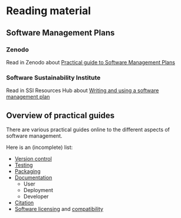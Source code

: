 # Reading material

## Software Management Plans

### Zenodo
Read in Zenodo about [Practical guide to Software Management Plans](https://zenodo.org/records/7589725)

### Software Sustainability Institute
Read in SSI Resources Hub about [Writing and using a software management plan](https://www.software.ac.uk/guide/writing-and-using-software-management-plan)

## Overview of practical guides
There are various practical guides online to the different aspects of software management.

Here is an (incomplete) list:

- [Version control](https://the-turing-way.netlify.app/reproducible-research/vcs.html)
- [Testing](https://the-turing-way.netlify.app/reproducible-research/testing/testing-guidance.html)
- [Packaging](https://the-turing-way.netlify.app/reproducible-research/renv/renv-package.html)
- [Documentation](https://guide.esciencecenter.nl/#/best_practices/documentation)
  - User
  - Deployment
  - Developer
- [Citation](https://the-turing-way.netlify.app/communication/citable/citable-cff.html#cm-citable-cff)
- [Software licensing](https://the-turing-way.netlify.app/reproducible-research/licensing/licensing-software.html) and [compatibility](https://the-turing-way.netlify.app/reproducible-research/licensing/licensing-compatibility.html)